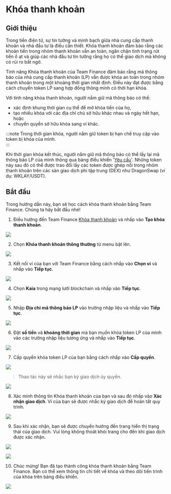 # Khóa thanh khoản

## Giới thiệu

Trong tiền điện tử, sự tin tưởng và minh bạch giữa nhà cung cấp thanh khoản và nhà đầu tư là điều cần thiết. Khóa thanh khoản đảm bảo rằng các khoản tiền trong nhóm thanh khoản vẫn an toàn, ngăn chặn tình trạng rút tiền ồ ạt và giúp các nhà đầu tư tin tưởng rằng họ có thể giao dịch mà không có rủi ro bất ngờ.

Tính năng Khóa thanh khoản của Team Finance đảm bảo rằng mã thông báo của nhà cung cấp thanh khoản (LP) vẫn được khóa an toàn trong nhóm thanh khoản trong một khoảng thời gian nhất định. Điều này đạt được bằng cách chuyển token LP sang hợp đồng thông minh có thời hạn khóa.

Với tính năng khóa thanh khoản, người nắm giữ mã thông báo có thể:

- xác định khung thời gian cụ thể để mở khóa tiền của họ,
- tạo nhiều khóa với các địa chỉ chủ sở hữu khác nhau và ngày hết hạn, hoặc
- chuyển quyền sở hữu khóa sang ví khác.

:::note
Trong thời gian khóa, người nắm giữ token bị hạn chế truy cập vào token bị khóa của mình.  
:::

Khi thời gian khóa kết thúc, người nắm giữ mã thông báo có thể lấy lại mã thông báo LP của mình thông qua bảng điều khiển '[Yêu cầu](https://www.team.finance/claim)'. Những token này sau đó có thể được trao đổi lấy các token được ghép nối trong nhóm thanh khoản trên các sàn giao dịch phi tập trung (DEX) như DragonSwap (ví dụ: WKLAY/USDT).

## Bắt đầu

Trong hướng dẫn này, bạn sẽ học cách khóa thanh khoản bằng Team Finance. Chúng ta hãy bắt đầu nhé!

1. Điều hướng đến Team Finance [Khóa thanh khoản](https://team.finance/liquidity-locks) và nhấp vào **Tạo khóa thanh khoản**.

![](/img/build/tools/token-management/liquidity-locks/ll-step-1.jpeg)

2. Chọn **Khóa thanh khoản thông thường** từ menu bật lên.

![](/img/build/tools/token-management/liquidity-locks/ll-step-2.jpeg)

3. Kết nối ví của bạn với Team Finance bằng cách nhấp vào **Chọn ví** và nhấp vào **Tiếp tục**.

![](/img/build/tools/token-management/liquidity-locks/ll-step-3.jpeg)

4. Chọn **Kaia** trong mạng lưới blockchain và nhấp vào **Tiếp tục**.

![](/img/build/tools/token-management/liquidity-locks/ll-step-4.jpeg)

5. Nhập **Địa chỉ mã thông báo LP** vào trường nhập liệu và nhấp vào **Tiếp tục**.

![](/img/build/tools/token-management/liquidity-locks/ll-step-5.png)

6. Đặt **số tiền** và **khoảng thời gian** mà bạn muốn khóa token LP của mình vào các trường nhập liệu tương ứng và nhấp vào **Tiếp tục**.

![](/img/build/tools/token-management/liquidity-locks/ll-step-6.png)

7. Cấp quyền khóa token LP của bạn bằng cách nhấp vào **Cấp quyền**.

![](/img/build/tools/token-management/liquidity-locks/ll-step-7a.png)

> Thao tác này sẽ nhắc bạn ký giao dịch ủy quyền.

![](/img/build/tools/token-management/liquidity-locks/ll-step-7b.png)

8. Xác minh thông tin Khóa thanh khoản của bạn và sau đó nhấp vào **Xác nhận giao dịch**. Ví của bạn sẽ được nhắc ký giao dịch để hoàn tất quy trình.

![](/img/build/tools/token-management/liquidity-locks/ll-step-8.png)

9. Sau khi xác nhận, bạn sẽ được chuyển hướng đến trang hiển thị trạng thái của giao dịch. Vui lòng không thoát khỏi trang cho đến khi giao dịch được xác nhận.

![](/img/build/tools/token-management/liquidity-locks/ll-step-9a.png)

![](/img/build/tools/token-management/liquidity-locks/ll-step-9b.png)

10. Chúc mừng! Bạn đã tạo thành công khóa thanh khoản bằng Team Finance. Bạn có thể xem thông tin chi tiết về khóa và theo dõi tiến trình của khóa trên bảng điều khiển.

![](/img/build/tools/token-management/liquidity-locks/ll-step-10.png)










